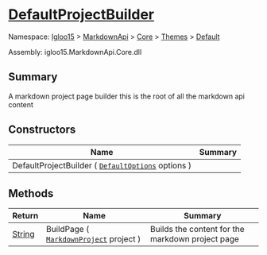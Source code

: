 # [DefaultProjectBuilder](./DefaultProjectBuilder.md)

Namespace: [Igloo15]() > [MarkdownApi]() > [Core](./../../README.md) > [Themes](./../README.md) > [Default](./README.md)

Assembly: igloo15.MarkdownApi.Core.dll

## Summary
A markdown project page builder this is the root of all the markdown api content

## Constructors

| Name | Summary | 
| --- | --- | 
| DefaultProjectBuilder ( [`DefaultOptions`](./DefaultOptions.md) options ) |  | 


## Methods

| Return | Name | Summary | 
| --- | --- | --- | 
| [String](https://docs.microsoft.com/en-us/dotnet/api/System.String) | BuildPage ( [`MarkdownProject`](./../../MarkdownItems/MarkdownProject.md) project ) | Builds the content for the markdown project page | 


